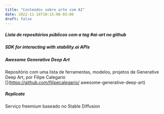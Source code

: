 ```yaml
---
title: "Conteúdos sobre arte com AI"
date: 2022-11-16T10:15:08-03:00
draft: false
---
```


##### Lista de repositórios públicos com a tag #ai-art no github
[](https://github.com/topics/ai-art)

##### SDK for interacting with stability.ai APIs
[](https://github.com/Stability-AI/stability-sdk)

##### Awesome Generative Deep Art

Repositório com uma lista de ferramentas, modelos, projetos de Generative Deep Art, por Filipe Calegario  
[](https://github.com/filipecalegario/
awesome-generative-deep-art)

##### Replicate
Serviço freemium baseado no Stable Diffusion  
[](https://replicate.com/stability-ai/stable-diffusion)
